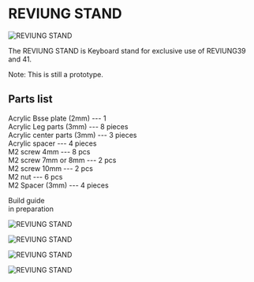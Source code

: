 # REVIUNG STAND  
![REVIUNG STAND](https://github.com/gtips/reviung/blob/master/reviung-stand/image/r-st-01.jpg)  

The REVIUNG STAND is Keyboard stand for exclusive use of REVIUNG39 and 41.  

Note: This is still a prototype.  

## Parts list  
 
Acrylic Bsse plate (2mm) --- 1  
Acrylic Leg parts (3mm) --- 8 pieces  
Acrylic center parts (3mm) --- 3 pieces  
Acrylic spacer --- 4 pieces   
M2 screw 4mm --- 8 pcs  
M2 screw 7mm or 8mm --- 2 pcs  
M2 screw 10mm --- 2 pcs  
M2 nut --- 6 pcs  
M2 Spacer (3mm) --- 4 pieces   
  
Build guide  
in preparation   
  
![REVIUNG STAND](https://github.com/gtips/reviung/blob/master/reviung-stand/image/r-st-02.jpg)  
  
![REVIUNG STAND](https://github.com/gtips/reviung/blob/master/reviung-stand/image/r-st-03.jpg)  

![REVIUNG STAND](https://github.com/gtips/reviung/blob/master/reviung-stand/image/r-st-05.jpg)  

![REVIUNG STAND](https://github.com/gtips/reviung/blob/master/reviung-stand/image/r-st-07.jpg)  

